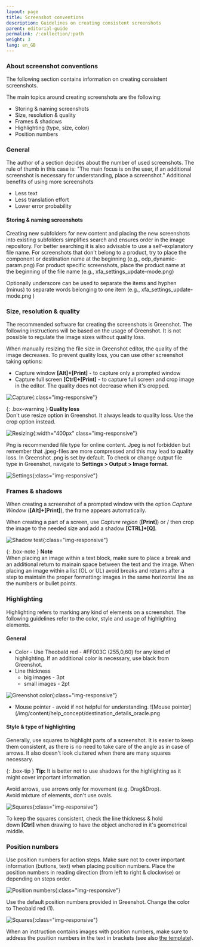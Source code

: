```yaml
---
layout: page
title: Screenshot conventions
description: Guidelines on creating consistent screenshots
parent: editorial-guide
permalink: /:collection/:path
weight: 3
lang: en_GB
---
```

### About screenshot conventions
The following section contains information on creating consistent screenshots.<br>

The main topics around creating screenshots are the following:
- Storing & naming screenshots
- Size, resolution & quality
- Frames & shadows
- Highlighting (type, size, color)
- Position numbers

### General
The author of a section decides about the number of used screenshots. The rule of thumb in this case is:
"The main focus is on the user, if an additional screenshot is necessary for understanding, place a screenshot."
Additional benefits of using more screenshots
- Less text
- Less translation effort
- Lower error probability

#### Storing & naming screenshots

Creating new subfolders for new content and placing the new screenshots into existing subfolders simplifies search and ensures order in the image repository.
For better searching it is also advisable to use a self-explanatory file name.
For screenshots that don't belong to a product, try to place the component or destination name at the beginning (e.g., odp_dynamic-param.png)
For product specific screenshots, place the product name at the beginning of the file name (e.g., xfa_settings_update-mode.png)

Optionally underscore can be used to separate the items and hyphen (minus) to separate words belonging to one item (e.g., xfa_settings_update-mode.png )

### Size, resolution & quality
The recommended software for creating the screenshots is Greenshot. The following instructions will be based on the usage of Greenshot.
It is not possible to regulate the image sizes without quality loss. <br>

When manually resizing the file size in Greenshot editor, the quality of the image decreases. 
To prevent quality loss, you can use other screenshot taking options:
- Capture window **[Alt]+[Print]** - to capture only a prompted window
- Capture full screen **[Ctrl]+[Print]** - to capture full screen and crop image in the editor. 
The quality does not decrease  when it's cropped. <br>


![Capture](/img/content/help_concept/greenshot_capture.png){:class="img-responsive"}

{: .box-warning } 
**Quality loss** <br>
Don't use resize option in Greenshot. It always leads to quality loss. Use the crop option instead.<br>

![Resizing](/img/content/help_concept/greenshot_resize_crop.png){:width="400px" class="img-responsive"}

Png is recommended file type for online content. Jpeg is not forbidden but remember that .jpeg-files are more compressed and this may lead to quality loss. In Greenshot .png is set by default. To check or change output file type in Greenshot, navigate to **Settings > Output > Image format**. 
<br>

![Settings](/img/content/help_concept/greenshot_settings.png){:class="img-responsive"}

### Frames & shadows
When creating a screenshot of a prompted window with the option *Capture Window* (**[Alt]+[Print]**), the frame appears automatically.<br>

When creating a part of a screen, use *Capture region* (**[Print]**) or / then crop the image to the needed size and add a shadow **[CTRL]+[Q]**. 
<br>

![Shadow test](/img/content/help_concept/shadow.png){:class="img-responsive"}

{: .box-note }
**Note** <br> When placing an image within a text block, make sure to place a break and an additional return to mainain space between the text and the image.
When placing an image within a list (OL or UL) avoid breaks and returns after a step to maintain the proper formatting: images in the same horizontal line as the numbers or bullet points.

### Highlighting 
Highlighting refers to marking any kind of elements on a screenshot.
The following guidelines refer to the color, style and usage of highlighting elements.

#### General

- Color - Use Theobald red - #FF003C (255,0,60) for any kind of highlighting. If an additional color is necessary, use black from Greenshot.
- Line thickness 
    - big images - 3pt
    - small images - 2pt

![Greenshot color](/img/content/help_concept/greenshot_marking_color.png){:class="img-responsive"}

- Mouse pointer - avoid if not helpful for understanding.
![Mouse pointer](/img/content/help_concept/destination_details_oracle.png

#### Style & type of highlighting

Generally, use squares to highlight parts of a screenshot. It is easier to keep them consistent, as there is no need to take care of the angle as in case of arrows. It also doesn't look cluttered when there are many squares necessary. <br>

{: .box-tip }
**Tip:** It is better not to use shadows for the highlighting as it might cover important information. <br>

Avoid arrows, use arrows only for movement (e.g. Drag&Drop). <br>
Avoid mixture of elements, don't use ovals. <br>

![Squares](/img/content/help_concept/xu_UPN_steffan@.png){:class="img-responsive"}

To keep the squares consistent, check the line thickness & hold down **[Ctrl]** when drawing to have the object anchored in it's geometrical middle. 

### Position numbers
Use position numbers for action steps. Make sure not to cover important information (buttons, text) when placing position numbers. Place the position numbers in reading direction (from left to right & clockwise) or depending on steps order. <br>

![Position numbers](/img/content/help_concept/xu_tabelle_auswählen.png){:class="img-responsive"}

Use the default position numbers provided in Greenshot. Change the color to Theobald red (1).<br>

![Squares](/img/content/help_concept/greenshot_pos-n_color.png){:class="img-responsive"}

 When an instruction contains images with position numbers, make sure to address the position numbers in the text in brackets (see also [the template](./about_template)).
 


